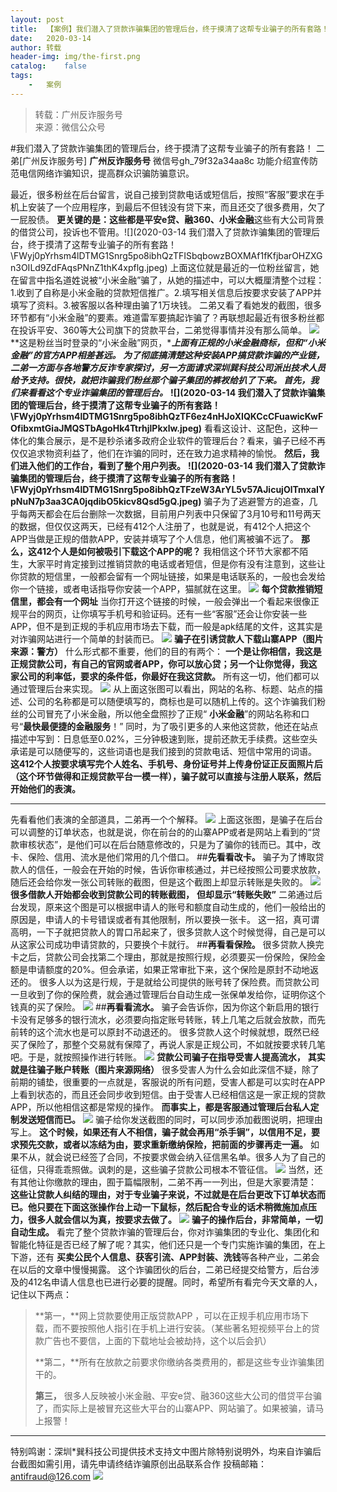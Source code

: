 ```yaml
---
layout:	post
title:	【案例】我们潜入了贷款诈骗集团的管理后台，终于摸清了这帮专业骗子的所有套路！
date:	2020-03-14
author:	转载
header-img:	img/the-first.png
catalog:	false
tags:
	-	案例
---
```


<blockquote><p>转载：广州反诈服务号<br>
来源：微信公众号</p></blockquote>

#我们潜入了贷款诈骗集团的管理后台，终于摸清了这帮专业骗子的所有套路！
二弟[广州反诈服务号]
**广州反诈服务号**
微信号gh_79f32a34aa8c
功能介绍宣传防范电信网络诈骗知识，提高群众识骗防骗意识。

最近，很多粉丝在后台留言，说自己接到贷款电话或短信后，按照“客服”要求在手机上安装了一个应用程序，到最后不但钱没有贷下来，而且还交了很多费用，欠了一屁股债。
**更关键的是：**这些都是**平安e贷、融360、小米金融**这些有大公司背景的借贷公司，投诉也不管用。![](2020-03-14
我们潜入了贷款诈骗集团的管理后台，终于摸清了这帮专业骗子的所有套路！\\FWyj0pYrhsm4lDTMG1Snrg5po8ibhQzTFISbqbowzBOXMAf1fKfjbarOHZXGn3OILd9ZdFAqsPNnZ1thK4xpflg.jpeg)
上面这位就是最近的一位粉丝留言，她在留言中指名道姓说被“小米金融”骗了，从她的描述中，可以大概厘清整个过程：1.收到了自称是小米金融的贷款短信推广。2.填写相关信息后按要求安装了APP并填写了资料。3.被客服以各种理由骗了1万块钱。
二弟又看了看她发的截图，很多环节都有“小米金融”的要素。难道雷军要搞起诈骗了？再联想起最近有很多粉丝都在投诉平安、360等大公司旗下的贷款平台，二弟觉得事情并没有那么简单。
![]({{site.baseurl}}/postimg/FWyj0pYrhsm4lDTMG1Snrg5po8ibhQzTFKAFuZRognsIGOjicSpoUgoTOF0K7aibYpbJrrsa54uGTGhpoIgkWsE9w.jpeg)
**这是粉丝当时登录的“小米金融”网页，****上面有正规的小米金融商标，****但和“小米金融”的官方APP相差甚远。**
为了彻底搞清楚这种安装APP搞贷款诈骗的产业链，二弟一方面与各地警方反诈专家探讨，另一方面请求深圳*巽科技公司派出技术人员给予支持。很快，就把诈骗我们粉丝那个骗子集团的裤衩给扒了下来。
**首先，我们来看看这个专业诈骗集团的管理后台。******
**![](2020-03-14
我们潜入了贷款诈骗集团的管理后台，终于摸清了这帮专业骗子的所有套路！\\FWyj0pYrhsm4lDTMG1Snrg5po8ibhQzTF6ez4nHJoXIQKCcCFuawicKwFOfibxmtGiaJMQSTbAgoHk4TtrhjlPkxlw.jpeg)**
看看这设计、这配色，这种一体化的集合展示，是不是秒杀诸多政府企业软件的管理后台？看来，骗子已经不再仅仅追求物资利益了，他们在诈骗的同时，还在致力追求精神的愉悦。
**然后，我们进入他们的工作台，看到了整个用户列表。**
**![](2020-03-14
我们潜入了贷款诈骗集团的管理后台，终于摸清了这帮专业骗子的所有套路！\\FWyj0pYrhsm4lDTMG1Snrg5po8ibhQzTFzeW3ArYL5v57AJicujOlTmxaIYpNuN7p3aa3CA0jqdibO5kicv8Qsd5gQ.jpeg)**
骗子为了逃避警方的追查，几乎每两天都会在后台删除一次数据，目前用户列表中只保留了3月10号和11号两天的数据，但仅仅这两天，已经有412个人注册了，也就是说，有412个人把这个APP当做是正规的借款APP，安装并填写了个人信息，他们离被骗不远了。
**那么，这412个人是如何被吸引下载这个APP的呢？**
我相信这个环节大家都不陌生，大家平时肯定接到过推销贷款的电话或者短信，但是你有没有注意到，这些让你贷款的短信里，一般都会留有一个网址链接，如果是电话联系的，一般也会发给你一个链接，或者电话指导你安装一个APP，猫腻就在这里。
![]({{site.baseurl}}/postimg/FWyj0pYrhsm4lDTMG1Snrg5po8ibhQzTFCKDZgqLY5j18h2A19xJzqumnBI2roynYF0lTZUGU5pkdDM1FwQJujg.jpeg)
**每个贷款推销短信里，都会有一个网址**
当你打开这个链接的时候，一般会弹出一个看起来很像正规平台的网页，让你填写手机号和验证码。还有一些“客服”还会让你安装一些APP，但不是到正规的手机应用市场去下载，而一般是apk结尾的文件，这其实是对诈骗网站进行一个简单的封装而已。
![]({{site.baseurl}}/postimg/FWyj0pYrhsm4lDTMG1Snrg5po8ibhQzTFmWbhicLbkCvdjqlPQNk6S2dtFXc2UjuBC6fZFj5tN89om5zvSBogRIQ.jpeg)
**骗子在引诱贷款人下载山寨APP（图片来源：警方）**
什么形式都不重要，他们的目的有两个：
**一个是让你相信，我这是正规贷款公司，有自己的官网或者APP，你可以放心贷；另一个让你觉得，我这家公司的利率低，要求的条件低，你最好在我这贷款。**
所有这一切，他们都可以通过管理后台来实现。
![]({{site.baseurl}}/postimg/FWyj0pYrhsm4lDTMG1Snrg5po8ibhQzTFUvK9T4fbyILeqf0SjagRRujaeiauPA8PMrVeFYMbFVnx27W3NDxgAuQ.jpeg)
从上面这张图可以看出，网站的名称、标题、站点的描述、公司的名称都是可以随便填写的，商标也是可以随机上传的。这个诈骗我们粉丝的公司冒充了小米金融，所以他全盘照抄了正规“
**小米金融**”的网站名称和口号“**最快最便捷的金融服务**！”
同时，为了吸引更多的人来他这贷款，他还在站点描述中写到：日息低至0.02%，三分钟极速到账，提前还款无手续费。这些空头承诺是可以随便写的，这些词语也是我们接到的贷款电话、短信中常用的词语。
**这412个人按要求填写完个人姓名、手机号、身份证号并上传身份证正反面照片后（这个环节做得和正规贷款平台一模一样），骗子就可以直接与注册人联系，然后开始他们的表演。**
****
先看看他们表演的全部道具，二弟再一个个解释。
![]({{site.baseurl}}/postimg/FWyj0pYrhsm4lDTMG1Snrg5po8ibhQzTFsRUw1E3n2LuvblEPXWZG1BjF97VDcksa370haja12N6O2iaMRWEcFCw.jpeg)
上面这张图，是骗子在后台可以调整的订单状态，也就是说，你在前台的的山寨APP或者是网站上看到的“贷款审核状态”，是他们可以在后台随意修改的，只是为了骗你的钱而已。其中，改卡、保险、信用、流水是他们常用的几个借口。
##**先看看改卡。**
骗子为了博取贷款人的信任，一般会在开始的时候，告诉你审核通过，并已经按照公司要求放款，随后还会给你发一张公司转账的截图，但是这个截图上却显示转账是失败的。
![]({{site.baseurl}}/postimg/FWyj0pYrhsm4lDTMG1Snrg5po8ibhQzTFVANmM5V3vn6dT0QszdJFafHBMQBGcmzcIic3yR2Pd8UmP0Sh0Jh0LZg.jpeg)
**很多借款人开始都会收到贷款公司的转账截图，**
**但却显示“转账失败”**
二弟通过后台发现，原来这个图是可以根据申请人的账号和额度自动生成的，他们一般给出的原因是，申请人的卡号错误或者有其他限制，所以要换一张卡。
这一招，真可谓高明，一下子就把贷款人的胃口吊起来了，很多贷款人这个时候觉得，自己是可以从这家公司成功申请贷款的，只要换个卡就行。
##**再看看保险。**
很多贷款人换完卡之后，贷款公司会找第二个理由，那就是按照行规，必须要买一份保险，保险金额是申请额度的20%。但会承诺，如果正常审批下来，这个保险是原封不动地返还的。
很多人以为这是行规，于是就给公司提供的账号转了保险费。而贷款公司一旦收到了你的保险费，就会通过管理后台自动生成一张保单发给你，证明你这个钱真的买了保险。
![]({{site.baseurl}}/postimg/FWyj0pYrhsm4lDTMG1Snrg5po8ibhQzTF51G0IZR1xoJRQ3fFlCvfiaIbRLnCPIynF9ENhSadEicgEyYYSxodQrkw.jpeg)
##**再看看流水。**
骗子会告诉你，因为你这个新启用的银行卡没有足够多的银行流水，必须要向指定账号转账，转上几笔之后就会放款，而先前转的这个流水也是可以原封不动退还的。
很多贷款人这个时候就想，既然已经买了保险了，那整个交易就有保障了，再说人家是正规公司，不如就按要求转几笔吧。于是，就按照操作进行转账。
![]({{site.baseurl}}/postimg/FWyj0pYrhsm4lDTMG1Snrg5po8ibhQzTF6QDaz8fNBfmby89ibeM5LZBQgG2MTiajRlNvo7cicIXfyLPY5bMhQaaUQ.jpeg)
**贷款公司骗子在指导受害人提高流水，**
**其实就是往骗子账户转账（图片来源网络）**
很多受害人为什么会如此深信不疑，除了前期的铺垫，很重要的一点就是，客服说的所有问题，受害人都是可以实时在APP上看到状态的，而且还会同步收到短信。由于受害人已经相信这是一家正规的贷款APP，所以他相信这都是常规的操作。
**而事实上，都是客服通过管理后台私人定制发送短信而已。**
![]({{site.baseurl}}/postimg/FWyj0pYrhsm4lDTMG1Snrg5po8ibhQzTFPxjTQXOgQz5hciaM9q0jFSm7ibcUAgWElCHgIxiaSEiakZEbAnL6bE7oTw.jpeg)
骗子给你发送截图的同时，可以同步添加截图说明，把理由写上。
**这个时候，如果还有人不相信，骗子就会再用“杀手锏”，以信用不足，要求预先交款，或者以冻结为由，要求重新缴纳保险，把前面的步骤再走一遍。**
如果不从，就会说已经签了合同，不按要求做会纳入征信黑名单。很多人为了自己的征信，只得乖乖照做。讽刺的是，这些骗子贷款公司根本不管征信。
![]({{site.baseurl}}/postimg/FWyj0pYrhsm4lDTMG1Snrg5po8ibhQzTFpriapItFnvICV3yOCBPgLpdEnibaIUhV8RUX39JJoAlvibltey63cibCTw.jpeg)
当然，还有其他让你缴款的理由，囿于篇幅限制，二弟不再一一列出，但是大家要清楚：
**这些让贷款人纠结的理由，对于专业骗子来说，不过就是在后台更改下订单状态而已。他只要在下面这张操作台上动一下鼠标，然后配合专业的话术稍微施加点压力，很多人就会信以为真，按要求去做了。**
![]({{site.baseurl}}/postimg/FWyj0pYrhsm4lDTMG1Snrg5po8ibhQzTFsa7ZMpE7vVWakTPVlp3Xcice0yOe7fM5mBfxw0lib6wtEXe2MEAOkukA.jpeg)
**骗子的操作后台，非常简单，一切自动生成。**
看完了整个贷款诈骗的管理后台，你对诈骗集团的专业化、集团化和智能化特征是否已经了解了呢？其实，他们还只是一个专门实施诈骗的集团，在上下游，还有
**买卖公民个人信息、获客引流、APP封装、洗钱**等各种产业，二弟会在以后的文章中慢慢揭露。
这个诈骗团伙的后台，二弟已经提交给警方，后台涉及的412名申请人信息也已进行必要的提醒。同时，希望所有看完今天文章的人，记住以下两点：
>**第一，**网上贷款要使用正版贷款APP
>，可以在正规手机应用市场下载，而不要按照他人指引在手机上进行安装。（某些著名短视频平台上的贷款广告也不要信，上面的下载地址会被劫持，这个以后会扒）
>
>
>
>
>**第二，**所有在放款之前要求你缴纳各类费用的，都是这些专业诈骗集团干的。
>
>
>
>
>**第三，**
>很多人反映被小米金融、平安e贷、融360这些大公司的借贷平台骗了，而实际上是被冒充这些大平台的山寨APP、网站骗了。如果被骗，请马上报警！
>
>
>
***
特别鸣谢：深圳*巽科技公司提供技术支持文中图片除特别说明外，均来自诈骗后台截图如需引用，请先申请终结诈骗原创出品联系合作
投稿邮箱：antifraud@126.com
![]({{site.baseurl}}/postimg/FWyj0pYrhskaLLeW7zicyaI6wQjwOERQ2ZR1Yj9UWchmxy0s6dOZCGibLXUSyLRYLeAoCWsS3qpnCxuHClSERCuA.jpeg)

